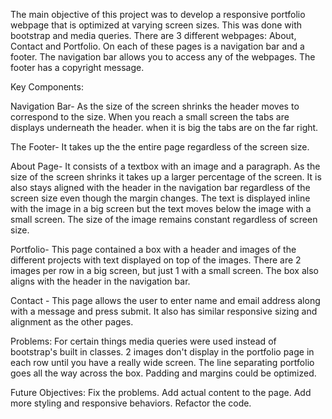The main objective of this project was to develop a responsive portfolio webpage that is optimized at varying screen sizes. This was done with bootstrap and media queries. There are 3 different webpages: About, Contact and Portfolio. On each of these pages is a navigation bar and a footer. The navigation bar allows you to access any of the webpages. The footer has a copyright message.

Key Components:

Navigation Bar- As the size of the screen shrinks the header moves to correspond to the size. When you reach a small screen the tabs are displays underneath the header. when it is big the tabs are on the far right.

The Footer- It takes up the the entire page regardless of the screen size.

About Page- It consists of a textbox with an image and a paragraph. As the size of the screen shrinks it takes up a larger percentage of the screen. It is also stays aligned with the header in the navigation bar regardless of the screen size even though the margin changes. The text is displayed inline with the image in a big screen but the text moves below the image with a small screen. The size of the image remains constant regardless of screen size.

Portfolio- This page contained a box with a header and images of the different projects with text displayed on top of the images. There are 2 images per row in a big screen, but just 1 with a small screen. The box also aligns with the header in the navigation bar.

Contact - This page allows the user to enter name and email address along with a message and press submit. It also has similar responsive sizing and alignment as the other pages.

Problems: For certain things media queries were used instead of bootstrap's built in classes. 2 images don't display in the portfolio page in each row until you have a really wide screen. The line separating portfolio goes all the way across the box. Padding and margins could be optimized.

Future Objectives: Fix the problems. Add actual content to the page. Add more styling and responsive behaviors. Refactor the code.
